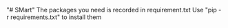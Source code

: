 "# SMart" 
The packages you need is recorded in requirement.txt
Use "pip -r requirements.txt" to install them

